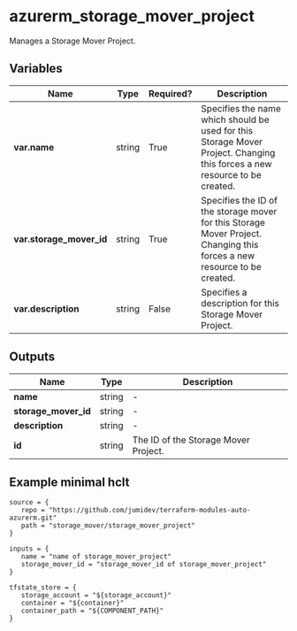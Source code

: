 # azurerm_storage_mover_project

Manages a Storage Mover Project.

## Variables

| Name | Type | Required? |  Description |
| ---- | ---- | --------- |  ----------- |
| **var.name** | string | True | Specifies the name which should be used for this Storage Mover Project. Changing this forces a new resource to be created. | 
| **var.storage_mover_id** | string | True | Specifies the ID of the storage mover for this Storage Mover Project. Changing this forces a new resource to be created. | 
| **var.description** | string | False | Specifies a description for this Storage Mover Project. | 



## Outputs

| Name | Type | Description |
| ---- | ---- | --------- | 
| **name** | string  | - | 
| **storage_mover_id** | string  | - | 
| **description** | string  | - | 
| **id** | string  | The ID of the Storage Mover Project. | 

## Example minimal hclt

```hcl
source = {
   repo = "https://github.com/jumidev/terraform-modules-auto-azurerm.git" 
   path = "storage_mover/storage_mover_project" 
}

inputs = {
   name = "name of storage_mover_project" 
   storage_mover_id = "storage_mover_id of storage_mover_project" 
}

tfstate_store = {
   storage_account = "${storage_account}" 
   container = "${container}" 
   container_path = "${COMPONENT_PATH}" 
}


```